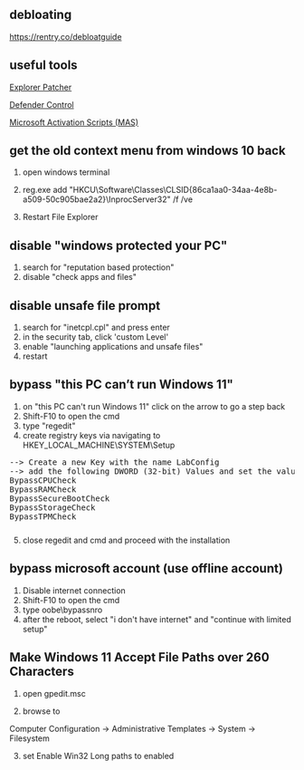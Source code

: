## debloating

https://rentry.co/debloatguide

## useful tools
[Explorer Patcher](https://github.com/valinet/ExplorerPatcher)

[Defender Control](https://github.com/qtkite/defender-control)

[Microsoft Activation Scripts (MAS)](https://github.com/massgravel/Microsoft-Activation-Scripts)

## get the old context menu from windows 10 back

1. open windows terminal

2. reg.exe add "HKCU\Software\Classes\CLSID\{86ca1aa0-34aa-4e8b-a509-50c905bae2a2}\InprocServer32" /f /ve

3. Restart File Explorer

## disable "windows protected your PC"

1. search for "reputation based protection"
2. disable "check apps and files"

## disable unsafe file prompt

1. search for "inetcpl.cpl" and press enter
2. in the security tab, click 'custom Level'
3. enable "launching applications and unsafe files"
4. restart

## bypass "this PC can’t run Windows 11"

1. on "this PC can't run Windows 11" click on the arrow to go a step back
2. Shift-F10 to open the cmd
3. type "regedit"
4. create registry keys via navigating to HKEY_LOCAL_MACHINE\SYSTEM\Setup
<pre style="margin-bottom: 0; border-bottom:none; padding-bottom:0.8em;">--> Create a new Key with the name LabConfig
--> add the following DWORD (32-bit) Values and set the values to 1
BypassCPUCheck
BypassRAMCheck
BypassSecureBootCheck
BypassStorageCheck
BypassTPMCheck</pre>

5. close regedit and cmd and proceed with the installation

## bypass microsoft account (use offline account)

1. Disable internet connection
2. Shift-F10 to open the cmd
3. type oobe\bypassnro
4. after the reboot, select "i don't have internet" and "continue with limited setup"

## Make Windows 11 Accept File Paths over 260 Characters

1. open gpedit.msc

2.  browse to

Computer Configuration -> Administrative Templates -> System -> Filesystem

3. set Enable Win32 Long paths to enabled
